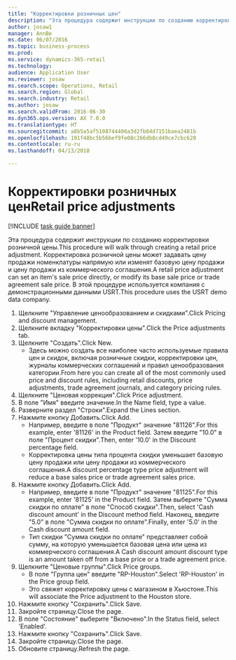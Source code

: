 ```yaml
--- 
title: "Корректировки розничных цен"
description: "Эта процедура содержит инструкции по созданию корректировки розничной цены."
author: josaw1
manager: AnnBe
ms.date: 06/07/2016
ms.topic: business-process
ms.prod: 
ms.service: dynamics-365-retail
ms.technology: 
audience: Application User
ms.reviewer: josaw
ms.search.scope: Operations, Retail
ms.search.region: Global
ms.search.industry: Retail
ms.author: josaw
ms.search.validFrom: 2016-06-30
ms.dyn365.ops.version: AX 7.0.0
ms.translationtype: HT
ms.sourcegitcommit: a8b5a5af5108744406a3d2fb84d7151baea2481b
ms.openlocfilehash: 191f48bc5b56bef9fe08c266db8cd49ce7cbc620
ms.contentlocale: ru-ru
ms.lasthandoff: 04/13/2018

---
```

# <a name="retail-price-adjustments"></a><span data-ttu-id="1ecb0-103">Корректировки розничных цен</span><span class="sxs-lookup"><span data-stu-id="1ecb0-103">Retail price adjustments</span></span>

[!INCLUDE [task guide banner](../includes/task-guide-banner.md)]

<span data-ttu-id="1ecb0-104">Эта процедура содержит инструкции по созданию корректировки розничной цены.</span><span class="sxs-lookup"><span data-stu-id="1ecb0-104">This procedure will walk through creating a retail price adjustment.</span></span> <span data-ttu-id="1ecb0-105">Корректировка розничной цены может задавать цену продажи номенклатуры напрямую или изменят базовую цену продажи и цену продажи из коммерческого соглашения.</span><span class="sxs-lookup"><span data-stu-id="1ecb0-105">A retail price adjustment can set an item's sale price directly, or modify its base sale price or trade agreement sale price.</span></span> <span data-ttu-id="1ecb0-106">В этой процедуре используется компания с демонстрационными данными USRT.</span><span class="sxs-lookup"><span data-stu-id="1ecb0-106">This procedure uses the USRT demo data company.</span></span>

1. <span data-ttu-id="1ecb0-107">Щелкните "Управление ценообразованием и скидками".</span><span class="sxs-lookup"><span data-stu-id="1ecb0-107">Click Pricing and discount management.</span></span>
2. <span data-ttu-id="1ecb0-108">Щелкните вкладку "Корректировки цены".</span><span class="sxs-lookup"><span data-stu-id="1ecb0-108">Click the Price adjustments tab.</span></span>
3. <span data-ttu-id="1ecb0-109">Щелкните "Создать".</span><span class="sxs-lookup"><span data-stu-id="1ecb0-109">Click New.</span></span>
    * <span data-ttu-id="1ecb0-110">Здесь можно создать все наиболее часто используемые правила цен и скидок, включая розничные скидки, корректировки цен, журналы коммерческих соглашений и правил ценообразования категории.</span><span class="sxs-lookup"><span data-stu-id="1ecb0-110">From here you can create all of the most commonly used price and discount rules, including retail discounts, price adjustments, trade agreement journals, and category pricing rules.</span></span>  
4. <span data-ttu-id="1ecb0-111">Щелкните "Ценовая коррекция".</span><span class="sxs-lookup"><span data-stu-id="1ecb0-111">Click Price adjustment.</span></span>
5. <span data-ttu-id="1ecb0-112">В поле "Имя" введите значение.</span><span class="sxs-lookup"><span data-stu-id="1ecb0-112">In the Name field, type a value.</span></span>
6. <span data-ttu-id="1ecb0-113">Разверните раздел "Строки".</span><span class="sxs-lookup"><span data-stu-id="1ecb0-113">Expand the Lines section.</span></span>
7. <span data-ttu-id="1ecb0-114">Нажмите кнопку Добавить.</span><span class="sxs-lookup"><span data-stu-id="1ecb0-114">Click Add.</span></span>
    * <span data-ttu-id="1ecb0-115">Например, введите в поле "Продукт" значение "81126".</span><span class="sxs-lookup"><span data-stu-id="1ecb0-115">For this example, enter '81126' in the Product field.</span></span>    <span data-ttu-id="1ecb0-116">Затем введите "10.0" в поле "Процент скидки".</span><span class="sxs-lookup"><span data-stu-id="1ecb0-116">Then, enter '10.0' in the Discount percentage field.</span></span>  
    * <span data-ttu-id="1ecb0-117">Корректировка цены типа процента скидки уменьшает базовую цену продажи или цену продажи из коммерческого соглашения.</span><span class="sxs-lookup"><span data-stu-id="1ecb0-117">A discount percentage type price adjustment will reduce a base sales price or trade agreement sales price.</span></span>  
8. <span data-ttu-id="1ecb0-118">Нажмите кнопку Добавить.</span><span class="sxs-lookup"><span data-stu-id="1ecb0-118">Click Add.</span></span>
    * <span data-ttu-id="1ecb0-119">Например, введите в поле "Продукт" значение "81125".</span><span class="sxs-lookup"><span data-stu-id="1ecb0-119">For this example, enter '81125' in the Product field.</span></span>    <span data-ttu-id="1ecb0-120">Затем выберите "Сумма скидки по оплате" в поле "Способ скидки".</span><span class="sxs-lookup"><span data-stu-id="1ecb0-120">Then, select 'Cash discount amount' in the Discount method field.</span></span>    <span data-ttu-id="1ecb0-121">Наконец, введите "5.0" в поле "Сумма скидки по оплате".</span><span class="sxs-lookup"><span data-stu-id="1ecb0-121">Finally, enter '5.0' in the Cash discount amount field.</span></span>  
    * <span data-ttu-id="1ecb0-122">Тип скидки "Сумма скидки по оплате" представляет собой сумму, на которую уменьшается базовая цена или цена из коммерческого соглашения.</span><span class="sxs-lookup"><span data-stu-id="1ecb0-122">A Cash discount amount discount type is an amount taken off from a base price or a trade agreement price.</span></span>  
9. <span data-ttu-id="1ecb0-123">Щелкните "Ценовые группы".</span><span class="sxs-lookup"><span data-stu-id="1ecb0-123">Click Price groups.</span></span>
    * <span data-ttu-id="1ecb0-124">В поле "Группа цен" введите "RP-Houston".</span><span class="sxs-lookup"><span data-stu-id="1ecb0-124">Select 'RP-Houston' in the Price group field.</span></span>  
    * <span data-ttu-id="1ecb0-125">Это свяжет корректировку цены с магазином в Хьюстоне.</span><span class="sxs-lookup"><span data-stu-id="1ecb0-125">This will associate the Price adjustment to the Houston store.</span></span>  
10. <span data-ttu-id="1ecb0-126">Нажмите кнопку "Сохранить".</span><span class="sxs-lookup"><span data-stu-id="1ecb0-126">Click Save.</span></span>
11. <span data-ttu-id="1ecb0-127">Закройте страницу.</span><span class="sxs-lookup"><span data-stu-id="1ecb0-127">Close the page.</span></span>
12. <span data-ttu-id="1ecb0-128">В поле "Состояние" выберите "Включено".</span><span class="sxs-lookup"><span data-stu-id="1ecb0-128">In the Status field, select 'Enabled'.</span></span>
13. <span data-ttu-id="1ecb0-129">Нажмите кнопку "Сохранить".</span><span class="sxs-lookup"><span data-stu-id="1ecb0-129">Click Save.</span></span>
14. <span data-ttu-id="1ecb0-130">Закройте страницу.</span><span class="sxs-lookup"><span data-stu-id="1ecb0-130">Close the page.</span></span>
15. <span data-ttu-id="1ecb0-131">Обновите страницу.</span><span class="sxs-lookup"><span data-stu-id="1ecb0-131">Refresh the page.</span></span>


